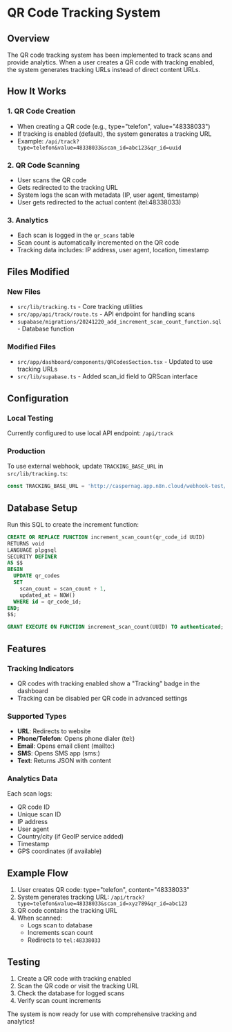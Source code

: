 # QR Code Tracking System

## Overview

The QR code tracking system has been implemented to track scans and provide analytics. When a user creates a QR code with tracking enabled, the system generates tracking URLs instead of direct content URLs.

## How It Works

### 1. QR Code Creation
- When creating a QR code (e.g., type="telefon", value="48338033")
- If tracking is enabled (default), the system generates a tracking URL
- Example: `/api/track?type=telefon&value=48338033&scan_id=abc123&qr_id=uuid`

### 2. QR Code Scanning
- User scans the QR code
- Gets redirected to the tracking URL
- System logs the scan with metadata (IP, user agent, timestamp)
- User gets redirected to the actual content (tel:48338033)

### 3. Analytics
- Each scan is logged in the `qr_scans` table
- Scan count is automatically incremented on the QR code
- Tracking data includes: IP address, user agent, location, timestamp

## Files Modified

### New Files
- `src/lib/tracking.ts` - Core tracking utilities
- `src/app/api/track/route.ts` - API endpoint for handling scans
- `supabase/migrations/20241220_add_increment_scan_count_function.sql` - Database function

### Modified Files
- `src/app/dashboard/components/QRCodesSection.tsx` - Updated to use tracking URLs
- `src/lib/supabase.ts` - Added scan_id field to QRScan interface

## Configuration

### Local Testing
Currently configured to use local API endpoint: `/api/track`

### Production
To use external webhook, update `TRACKING_BASE_URL` in `src/lib/tracking.ts`:
```typescript
const TRACKING_BASE_URL = 'http://caspernag.app.n8n.cloud/webhook-test/qrlab';
```

## Database Setup

Run this SQL to create the increment function:
```sql
CREATE OR REPLACE FUNCTION increment_scan_count(qr_code_id UUID)
RETURNS void
LANGUAGE plpgsql
SECURITY DEFINER
AS $$
BEGIN
  UPDATE qr_codes 
  SET 
    scan_count = scan_count + 1,
    updated_at = NOW()
  WHERE id = qr_code_id;
END;
$$;

GRANT EXECUTE ON FUNCTION increment_scan_count(UUID) TO authenticated;
```

## Features

### Tracking Indicators
- QR codes with tracking enabled show a "Tracking" badge in the dashboard
- Tracking can be disabled per QR code in advanced settings

### Supported Types
- **URL**: Redirects to website
- **Phone/Telefon**: Opens phone dialer (tel:)
- **Email**: Opens email client (mailto:)
- **SMS**: Opens SMS app (sms:)
- **Text**: Returns JSON with content

### Analytics Data
Each scan logs:
- QR code ID
- Unique scan ID
- IP address
- User agent
- Country/city (if GeoIP service added)
- Timestamp
- GPS coordinates (if available)

## Example Flow

1. User creates QR code: type="telefon", content="48338033"
2. System generates tracking URL: `/api/track?type=telefon&value=48338033&scan_id=xyz789&qr_id=abc123`
3. QR code contains the tracking URL
4. When scanned:
   - Logs scan to database
   - Increments scan count
   - Redirects to `tel:48338033`

## Testing

1. Create a QR code with tracking enabled
2. Scan the QR code or visit the tracking URL
3. Check the database for logged scans
4. Verify scan count increments

The system is now ready for use with comprehensive tracking and analytics! 